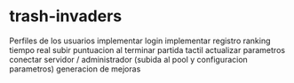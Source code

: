 # trash-invaders

Perfiles de los usuarios
implementar login
implementar registro
ranking tiempo real
subir puntuacion al terminar partida
tactil
actualizar parametros
conectar servidor / administrador (subida al pool y configuracion parametros)
generacion de mejoras
